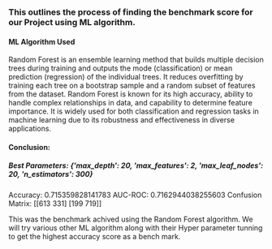 ### This outlines the process of finding the benchmark score for our Project using ML algorithm.

#### ML Algorithm Used

Random Forest is an ensemble learning method that builds multiple decision trees during training and outputs the mode (classification) or mean prediction (regression) of the individual trees. It reduces overfitting by training each tree on a bootstrap sample and a random subset of features from the dataset. Random Forest is known for its high accuracy, ability to handle complex relationships in data, and capability to determine feature importance. It is widely used for both classification and regression tasks in machine learning due to its robustness and effectiveness in diverse applications.

#### Conclusion:

##### Best Parameters: {'max_depth': 20, 'max_features': 2, 'max_leaf_nodes': 20, 'n_estimators': 300}

Accuracy: 0.715359828141783
AUC-ROC: 0.7162944038255603
Confusion Matrix:
 [[613 331]
 [199 719]]

This was the benchmark achived using the Random Forest algorithm. We will try various other ML algorithm along with their Hyper parameter tunning to get the highest accuracy score as a bench mark.
